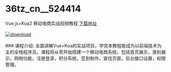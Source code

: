 # 36tz_cn__524414
Vue.js+Koa2 移动电商实战视频教程
[下载地址](http://www.36tz.cn/article/524414 "下载地址")
<br/></br>[![download](http://36tz.cn/muke_img/2018_11_1-2-300x169.png "下载地址")](http://www.36tz.cn/article/524414 "下载地址")
<br/></br>### 课程介绍:
全面讲解Vue+Koa的实战项目，学完本教程能成为以前端技术为主的全栈程序员。课程将从零开始搭建一个移动电商系统，包括首页展示，类别展示，购物功能，注册登录，积分系统，签到制作，查找页面，后台接口设置，权限管理。


